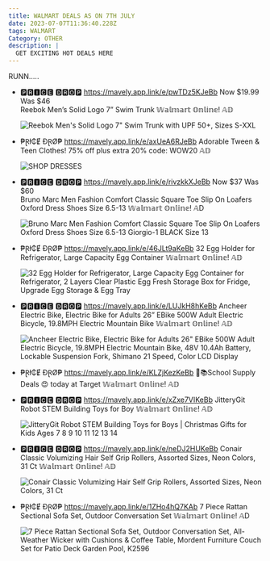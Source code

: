 ```yaml
---
title: WALMART DEALS AS ON 7TH JULY
date: 2023-07-07T11:36:40.228Z
tags: WALMART
Category: OTHER
description: |
  GET EXCITING HOT DEALS HERE
---
```

R﻿UNN.....

* 🅿🆁🅸🅲🅴 🅳🆁🅾🅿
  https://mavely.app.link/e/pwTDz5KJeBb
  Now $19.99   Was $46\
  Reebok Men’s Solid Logo 7” Swim Trunk 
  𝕎𝕒𝕝𝕞𝕒𝕣𝕥 𝕆𝕟𝕝𝕚𝕟𝕖! 𝔸𝔻<!--StartFragment-->

  ![Reebok Men's Solid Logo 7" Swim Trunk with UPF 50+, Sizes S-XXL](https://i5.walmartimages.com/asr/4885b060-43a2-46af-a132-43bec0d0446b.d4ed3e27b2d136a8549f16d8ac61c5b9.jpeg?odnHeight=612&odnWidth=612&odnBg=FFFFFF)

  <!--EndFragment-->
* ₱Ɽł₵Ɇ ĐⱤØ₱
  https://mavely.app.link/e/axUeA6RJeBb
  Adorable Tween & Teen Clothes!
  75% off plus extra 20% code: WOW20
  𝔸𝔻<!--StartFragment-->

  ![SHOP DRESSES](https://assets.theplace.com/image/upload/t_mod_B_img_overlay_m,f_auto,q_auto/dpr_1.4/ecom/assets/content/snj/us/homepage/2023/070523/dressesMbn.jpg)

  <!--EndFragment-->
* 🅿🆁🅸🅲🅴 🅳🆁🅾🅿
  https://mavely.app.link/e/rivzkkXJeBb
  Now $37   Was $60\
  Bruno Marc Men Fashion Comfort Classic Square Toe Slip On Loafers Oxford Dress Shoes Size 6.5-13 
  𝕎𝕒𝕝𝕞𝕒𝕣𝕥 𝕆𝕟𝕝𝕚𝕟𝕖! 𝔸D<!--StartFragment-->

  ![Bruno Marc Men Fashion Comfort Classic Square Toe Slip On Loafers Oxford Dress Shoes Size 6.5-13 Giorgio-1 BLACK Size 13](https://i5.walmartimages.com/asr/aca3a114-d0b5-4deb-979f-21d7b44d253f.875c0cbc6d4d47df00e7005e195a8250.jpeg?odnHeight=612&odnWidth=612&odnBg=FFFFFF)

  <!--EndFragment-->
* ₱Ɽł₵Ɇ ĐⱤØ₱
  https://mavely.app.link/e/46JLt9aKeBb
  32 Egg Holder for Refrigerator, Large Capacity Egg Container 
  𝕎𝕒𝕝𝕞𝕒𝕣𝕥 𝕆𝕟𝕝𝕚𝕟𝕖! 𝔸𝔻<!--StartFragment-->

  ![32 Egg Holder for Refrigerator, Large Capacity Egg Container for Refrigerator, 2 Layers Clear Plastic Egg Fresh Storage Box for Fridge, Upgrade Egg Storage & Egg Tray](https://i5.walmartimages.com/asr/3113f53e-e11a-4c3b-a599-96eeec5997b9.34890e2dd19a9ee6c8e6cc4419389cda.jpeg?odnHeight=612&odnWidth=612&odnBg=FFFFFF)

  <!--EndFragment-->
* 🅿🆁🅸🅲🅴 🅳🆁🅾🅿
  https://mavely.app.link/e/LUJkH8hKeBb
  Ancheer Electric Bike, Electric Bike for Adults 26” EBike 500W Adult Electric Bicycle, 19.8MPH Electric Mountain Bike 
  𝕎𝕒𝕝𝕞𝕒𝕣𝕥 𝕆𝕟𝕝𝕚𝕟𝕖! 𝔸𝔻<!--StartFragment-->

  ![Ancheer Electric Bike, Electric Bike for Adults 26" EBike 500W Adult Electric Bicycle, 19.8MPH Electric Mountain Bike, 48V 10.4Ah Battery, Lockable Suspension Fork, Shimano 21 Speed, Color LCD Display](https://i5.walmartimages.com/asr/5c130304-fc8e-46e0-8d47-fe5ef7d051ed.37bc2f6b39a371ed78f3504e24e32c7f.png?odnHeight=612&odnWidth=612&odnBg=FFFFFF)

  <!--EndFragment-->
* ₱Ɽł₵Ɇ ĐⱤØ₱
  https://mavely.app.link/e/KLZjKezKeBb
   🎒📚School Supply Deals 😍 today at Target 
  𝕎𝕒𝕝𝕞𝕒𝕣𝕥 𝕆𝕟𝕝𝕚𝕟𝕖! 𝔸𝔻
* 🅿🆁🅸🅲🅴 🅳🆁🅾🅿
  https://mavely.app.link/e/xZxe7VIKeBb 
  JitteryGit Robot STEM Building Toys for Boy
  𝕎𝕒𝕝𝕞𝕒𝕣𝕥 𝕆𝕟𝕝𝕚𝕟𝕖! 𝔸𝔻<!--StartFragment-->

  ![JitteryGit Robot STEM Building Toys for Boys | Christmas Gifts for Kids Ages 7 8 9 10 11 12 13 14](https://i5.walmartimages.com/asr/6efd7478-bf7a-42a4-81ba-8110df843c21.71adfec255cbfd45d64909a0da88d9c6.png?odnHeight=2000&odnWidth=2000&odnBg=FFFFFF)

  <!--EndFragment-->
* 🅿🆁🅸🅲🅴 🅳🆁🅾🅿
  https://mavely.app.link/e/neDJ2HUKeBb
  Conair Classic Volumizing Hair Self Grip Rollers, Assorted Sizes, Neon Colors, 31 Ct 
  𝕎𝕒𝕝𝕞𝕒𝕣𝕥 𝕆𝕟𝕝𝕚𝕟𝕖! 𝔸𝔻<!--StartFragment-->

  ![Conair Classic Volumizing Hair Self Grip Rollers, Assorted Sizes, Neon Colors, 31 Ct](https://i5.walmartimages.com/asr/1e46fcf0-144f-46a6-89d2-28e4dc7d47a6.51e9234dbc7456ada4503dfb416b9b3a.jpeg?odnHeight=612&odnWidth=612&odnBg=FFFFFF)

  <!--EndFragment-->
* ₱Ɽł₵Ɇ ĐⱤØ₱
  https://mavely.app.link/e/1ZHo4hQ7KAb
  7 Piece Rattan Sectional Sofa Set, Outdoor Conversation Set 
  𝕎𝕒𝕝𝕞𝕒𝕣𝕥 𝕆𝕟𝕝𝕚𝕟𝕖! 𝔸D<!--StartFragment-->

  ![7 Piece Rattan Sectional Sofa Set, Outdoor Conversation Set, All-Weather Wicker with Cushions & Coffee Table, Mordent Furniture Couch Set for Patio Deck Garden Pool, K2596](https://i5.walmartimages.com/asr/87856ee0-7449-483a-9e9b-607d7d36255d.d5758e2d69401dfa9870cf23443c5c3d.jpeg?odnHeight=612&odnWidth=612&odnBg=FFFFFF)

  <!--EndFragment-->